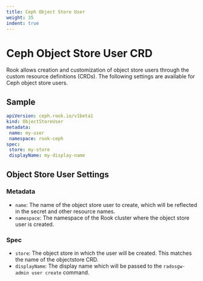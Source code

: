 ```yaml
---
title: Ceph Object Store User
weight: 35
indent: true
---
```

 # Ceph Object Store User CRD
 Rook allows creation and customization of object store users through the custom resource definitions (CRDs). The following settings are available
for Ceph object store users.
 ## Sample
 ```yaml
apiVersion: ceph.rook.io/v1beta1
kind: ObjectStoreUser
metadata:
  name: my-user
  namespace: rook-ceph
spec:
  store: my-store
  displayName: my-display-name
```
 ## Object Store User Settings
 ### Metadata
 - `name`: The name of the object store user to create, which will be reflected in the secret and other resource names.
- `namespace`: The namespace of the Rook cluster where the object store user is created.
 ### Spec
 - `store`: The object store in which the user will be created. This matches the name of the objectstore CRD.
- `displayName`: The display name which will be passed to the `radosgw-admin user create` command.
